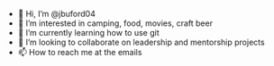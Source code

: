 - 👋 Hi, I’m @jbuford04
- 👀 I’m interested in camping, food, movies, craft beer
- 🌱 I’m currently learning how to use git
- 💞️ I’m looking to collaborate on leadership and mentorship projects
- 📫 How to reach me at the emails

<!---
jbuford04/jbuford04 is a ✨ special ✨ repository because its `README.md` (this file) appears on your GitHub profile.
You can click the Preview link to take a look at your changes.
--->
